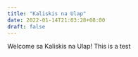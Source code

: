 ```yaml
---
title: "Kaliskis na Ulap"
date: 2022-01-14T21:03:28+08:00
draft: false
---
```


Welcome sa Kaliskis na Ulap!
This is a test